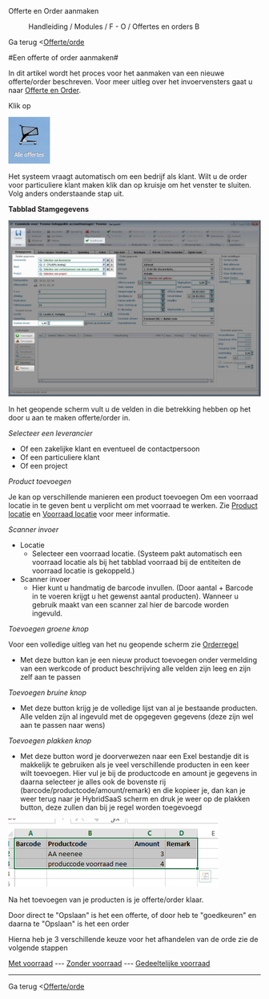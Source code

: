 <properties>
	<page>
		<title>Offerte en Order aanmaken</title>
		<description>Offerte en Order aanmaken</description>
	</page>
	<menu>
		<position>Handleiding / Modules / F - O / Offertes en orders</position>
		<title>Offerte en Order aanmaken</title>
		<sort>B</sort>
	</menu>
</properties>

Ga terug <[Offerte/orde](http://hybridsaas.support/pages/handleiding/modules/F-O/offerte-en-orders/introductie)

#Een offerte of order aanmaken#

In dit artikel wordt het proces voor het aanmaken van een nieuwe offerte/order beschreven. Voor meer uitleg over het invoervensters gaat u naar [Offerte en Order](http://hybridsaas.support/pages/handleiding/modules/F-O/offerte-en-orders/invoervenster).

Klik op

![](images/map-alleoffertes.PNG) 

Het systeem vraagt automatisch om een bedrijf als klant. Wilt u de order voor particuliere klant maken klik dan op kruisje om het venster te sluiten. Volg anders onderstaande stap uit.

**Tabblad Stamgegevens**

![](images/offertes-aanmaken-stamgegevens-uitgelicht.jpg)

In het geopende scherm vult u de velden in die betrekking hebben op het door u aan te maken offerte/order in.

*Selecteer een leverancier*

- Of een zakelijke klant en eventueel de contactpersoon
- Of een particuliere klant
- Of een project

*Product toevoegen*

Je kan op verschillende manieren een product toevoegen
Om een voorraad locatie in te geven bent u verplicht om met voorraad te werken.
Zie [Product locatie](http://hybridsaas.support/pages/handleiding/modules/P-Z/producten/Product-locatie-aanmaken) en [Voorraad locatie](http://hybridsaas.support/pages/handleiding/modules/P-Z/voorraad/voorraad-locaties-aanmaken) voor meer informatie.

		
*Scanner invoer*

- Locatie
	- Selecteer een voorraad locatie. (Systeem pakt automatisch een voorraad locatie als bij het tabblad voorraad bij de entiteiten de voorraad locatie is gekoppeld.)
- Scanner invoer
	- Hier kunt u handmatig de barcode invullen. (Door aantal + Barcode in te voeren krijgt u het gewenst aantal producten). Wanneer u gebruik maakt van een scanner zal hier de barcode worden ingevuld.


*Toevoegen groene knop*

Voor een volledige uitleg van het nu geopende scherm zie [Orderregel](http://hybridsaas.support/pages/handleiding/modules/F-O/offerte-en-orders/orderegel)

- Met deze button kan je een nieuw product toevoegen onder vermelding van een werkcode of product beschrijving alle velden zijn leeg en zijn zelf aan te passen 

*Toevoegen bruine knop*

- Met deze button krijg je de volledige lijst van al je bestaande producten. Alle velden zijn al ingevuld met de opgegeven gegevens (deze zijn wel aan te passen naar wens)

*Toevoegen plakken knop*

- Met deze button word je doorverwezen naar een Exel bestandje dit is makkelijk te gebruiken als je veel 
verschillende producten in een keer wilt toevoegen.
Hier vul je bij de productcode en amount je gegevens in daarna selecteer je alles ook de bovenste rij (barcode/productcode/amount/remark) en die kopieer je, dan kan je weer terug naar je HybridSaaS scherm en druk je weer op de plakken button, deze zullen dan bij je regel worden toegevoegd

![](images/toevoegen-plakken.PNG)

Na het toevoegen van je producten is je offerte/order klaar.

Door direct te "Opslaan" is het een offerte, of door heb te "goedkeuren" en daarna te "Opslaan" is het een order

Hierna heb je 3 verschillende keuze voor het afhandelen van de orde zie de volgende stappen

[Met voorraad](http://hybridsaas.support/pages/handleiding/modules/F-O/offerte-en-orders/een-order-afhandelen-met-voorraad) --- [Zonder voorraad](http://hybridsaas.support/pages/handleiding/modules/F-O/offerte-en-orders/een-order-afhandelen-zonder-voorraad) --- [Gedeeltelijke voorraad](http://hybridsaas.support/pages/handleiding/modules/F-O/offerte-en-orders/een-order-afhandelen-gedeeltelijke-voorraad)


----------

Ga terug <[Offerte/orde](http://hybridsaas.support/pages/handleiding/modules/F-O/offerte-en-orders/introductie)